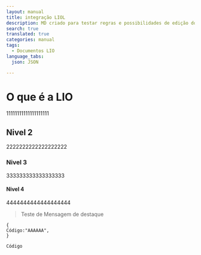 ```yaml
---
layout: manual
title: integração LIOL
description: MD criado para testar regras e possibilidades de edição do novo manual
search: true
translated: true
categories: manual
tags:
  - Documentos LIO
language_tabs:
  json: JSON

---
```


# O que é a LIO

11111111111111111111

## Nivel 2

2222222222222222222

### Nivel 3

333333333333333333

#### Nivel 4

4444444444444444444

> Teste de Mensagem de destaque

```
{
Código:"AAAAAA",
}
```

`Código`
